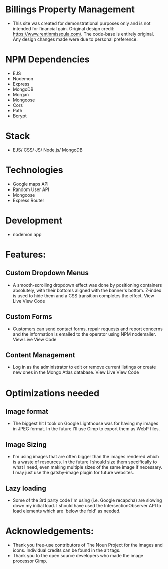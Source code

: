 # Billings Property Management

- This site was created for demonstrational purposes only and is not intended for financial gain. Original design credit: https://www.rentinmissoula.com/. The code-base is entirely original. Any design changes made were due to personal preference.

 # NPM Dependencies
 - EJS
 - Nodemon
 - Express
 - MongoDB
 - Morgan
 - Mongoose
 - Cors
 - Path
 - Bcrypt

 # Stack
 - EJS/ CSS/ JS/ Node.js/ MongoDB

 # Technologies
 - Google maps API
 - Random User  API
 - Mongoose
 - Express Router


 # Development
- nodemon app


# Features:
## Custom Dropdown Menus
- A smooth-scrolling dropdown effect was done by positioning containers absolutely, with their bottoms aligned with the banner's bottom. Z-index is used to hide them and a CSS transition completes the effect.
    <link>View Live  <link>View Code

## Custom Forms
- Customers can send contact forms, repair requests and report concerns and the information is emailed to the operator using NPM nodemailer.
    <link>View Live  <link>View Code

## Content Management
- Log in as the administrator to edit or remove current listings or create new ones in the Mongo Atlas database.
    <link>View Live  <link>View Code

# Optimizations needed

## Image format
 - The biggest hit I took on Google Lighthouse was for having my images in JPEG format. In the future I'll use Gimp to export them as WebP files.
## Image Sizing
 - I'm using images that are often bigger than the images rendered which is a waste of resources. In the future I should size them specifically to what I need, even making multiple sizes of the same image if necessary. I may just use the gatsby-image plugin for future websites.
## Lazy loading
 - Some of the 3rd party code I'm using (i.e. Google recapcha) are slowing down my initial load. I should have used the IntersectionObserver API to load elements which are 'below the fold' as needed.

 # Acknowledgements:
- Thank you free-use contributors of The Noun Project for the images and icons. Individual credits can be found in the alt tags.
- Thank you to the open source developers who made the image processor Gimp.
